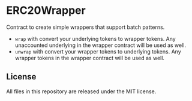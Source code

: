 # ERC20Wrapper

Contract to create simple wrappers that support batch patterns.

 - `wrap` with convert your underlying tokens to wrapper tokens. Any unaccounted underlying in the wrapper contract will be used as well.
 - `unwrap` with convert your wrapper tokens to underlying tokens. Any wrapper tokens in the wrapper contract will be used as well.

## License
All files in this repository are released under the MIT license.
